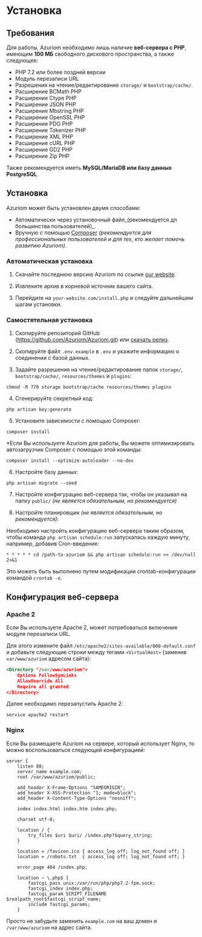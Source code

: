 # Установка

## Требования

Для работы, Azuriom необходимо лишь наличие **веб-сервера с PHP**, имеющим **100 МБ**
свободного дискового пространства, а также следующее:

 - PHP 7.2 или более поздней версии
 - Модуль перезаписи URL 
 - Разрешения на чтение/редактирование `storage/` и `bootstrap/cache/`.
 - Расширение BCMath PHP 
 - Расширение Ctype PHP 
 - Расширение JSON PHP 
 - Расширение Mbstring PHP 
 - Расширение OpenSSL PHP 
 - Расширение PDO PHP 
 - Расширение Tokenizer PHP 
 - Расширение XML PHP 
 - Расширение cURL PHP 
 - Расширение GD2 PHP 
 - Расширение Zip PHP 

Также рекомендуется иметь **MySQL/MariaDB или базу данных PostgreSQL**.

## Установка
Azuriom может быть установлен двумя способами:

- Автоматически через установочный файл_(рекомендуется дл большинства пользователей)_. 
- Вручную с помощью [Composer](https://getcomposer.org/) _(рекомендуется для профессиональных пользователей и для тех, кто желает помочь развитию Azuriom)_.

### Автоматическая установка

1. Скачайте последнюю версию Azuriom по ссылке [our website](https://azuriom.com/download).

2. Извлеките архив в корневой источник вашего сайта.

3. Перейдите на `your-website.com/install.php` и следуйте дальнейшим шагам установки.

### Самостятельная установка

1. Скопируйте репозиторий GitHub (https://github.com/Azuriom/Azuriom.git) или [скачать релиз](https://github.com/Azuriom/Azuriom/release).

2. Скопируйте файл `.env.example` в `.env` и укажите информацию о соединении с базой данных.

3. Задайте разрешения на чтение/редактирование папок `storage/`, `bootstrap/cache/`, `resources/themes` и `plugins`:
```
chmod -R 770 storage bootstrap/cache resources/themes plugins
```

4. Сгенерируйте секретный код:
```
php artisan key:generate
```

5. Установите зависимости с помощью Composer:
```
composer install
```

  *Если Вы используете Azuriom для работы, Вы можете оптимизировать автозагрузчик Composer с помощью этой команды:
```
composer install --optimize-autoloader --no-dev
```

6. Настройте базу данных:
```
php artisan migrate --seed
```

7. Настройте конфигурацию веб-сервера так, чтобы он указывал на папку `public/` _(не является обязательным, но рекомендуется)_

8. Настройте планировщик _(не является обязательным, но рекомендуется)_:

Необходимо настройть конфигурацию веб-сервера таким образом, чтобы команда `php artisan schedule:run` запускалась каждую минуту, например, добавив Cron-введение:
 ```
* * * * * cd /path-to-azuriom && php artisan schedule:run >> /dev/null 2>&1
 ```
Это можеть быть выполнено путем модификации crontab-конфигурации командой `crontab -e`.

## Конфигурация веб-сервера

### Apache 2

Если Вы используете Apache 2, может потребоваться включение модуля перезаписи URL.

Для этого измените файл `/etc/apache2/sites-available/000-default.conf`
и добавьте следующие строки между тегами `<VirtualHost>` (заменив
`var/www/azuriom` адресом сайта):
```xml
<Directory "/var/www/azuriom">
    Options FollowSymLinks
    AllowOverride All
    Require all granted
</Directory>
```

Далее необходимо перезапустить Apache 2:
```
service apache2 restart
```

### Nginx

Если Вы размещаете Azuriom на сервере, который использует Nginx, то можно воспользоваться следующей конфигурацией:

```
server {
    listen 80;
    server_name example.com;
    root /var/www/azuriom/public;

    add_header X-Frame-Options "SAMEORIGIN";
    add_header X-XSS-Protection "1; mode=block";
    add_header X-Content-Type-Options "nosniff";

    index index.html index.htm index.php;

    charset utf-8;

    location / {
        try_files $uri $uri/ /index.php?$query_string;
    }

    location = /favicon.ico { access_log off; log_not_found off; }
    location = /robots.txt  { access_log off; log_not_found off; }

    error_page 404 /index.php;

    location ~ \.php$ {
        fastcgi_pass unix:/var/run/php/php7.2-fpm.sock;
        fastcgi_index index.php;
        fastcgi_param SCRIPT_FILENAME $realpath_root$fastcgi_script_name;
        include fastcgi_params;
    }
```

Просто не забудьте заменить `example.com` на ваш домен и `/var/www/azuriom`
на адрес сайта.
